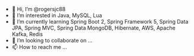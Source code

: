 - 👋 Hi, I’m @rogersjc88
- 👀 I’m interested in Java, MySQL, Lua
- 🌱 I’m currently learning Spring Boot 2, Spring Framework 5, Spring Data JPA, Spring MVC, Spring Data MongoDB, Hibernate, AWS, Apache Kafka, Redis
- 💞️ I’m looking to collaborate on ...
- 📫 How to reach me ...

<!---
rogersjc88/rogersjc88 is a ✨ special ✨ repository because its `README.md` (this file) appears on your GitHub profile.
You can click the Preview link to take a look at your changes.
--->
